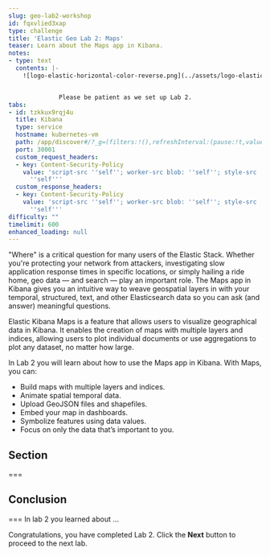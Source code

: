 ```yaml
---
slug: geo-lab2-workshop
id: fqxvlied3xap
type: challenge
title: 'Elastic Geo Lab 2: Maps'
teaser: Learn about the Maps app in Kibana.
notes:
- type: text
  contents: |-
    ![logo-elastic-horizontal-color-reverse.png](../assets/logo-elastic-horizontal-color-reverse.png)


              Please be patient as we set up Lab 2.
tabs:
- id: tzkkux9rqj4u
  title: Kibana
  type: service
  hostname: kubernetes-vm
  path: /app/discover#/?_g=(filters:!(),refreshInterval:(pause:!t,value:60000),time:(from:now-48h,to:now))&_a=(columns:!(),dataSource:(dataViewId:trimet-geo-workshop-data,type:dataView),filters:!(),interval:auto,query:(language:kuery,query:''),sort:!(!('@timestamp',desc)))
  port: 30001
  custom_request_headers:
  - key: Content-Security-Policy
    value: 'script-src ''self''; worker-src blob: ''self''; style-src ''unsafe-inline''
      ''self'''
  custom_response_headers:
  - key: Content-Security-Policy
    value: 'script-src ''self''; worker-src blob: ''self''; style-src ''unsafe-inline''
      ''self'''
difficulty: ""
timelimit: 600
enhanced_loading: null
---
```

"Where" is a critical question for many users of the Elastic Stack. Whether you're protecting your network from attackers, investigating slow application response times in specific locations, or simply hailing a ride home, geo data — and search — play an important role. The Maps app in Kibana gives you an intuitive way to weave geospatial layers in with your temporal, structured, text, and other Elasticsearch data so you can ask (and answer) meaningful questions.

Elastic Kibana Maps is a feature that allows users to visualize geographical data in Kibana. It enables the creation of maps with multiple layers and indices, allowing users to plot individual documents or use aggregations to plot any dataset, no matter how large.

In Lab 2 you will learn about how to use the Maps app in Kibana.  With Maps, you can:

- Build maps with multiple layers and indices.
- Animate spatial temporal data.
- Upload GeoJSON files and shapefiles.
- Embed your map in dashboards.
- Symbolize features using data values.
- Focus on only the data that’s important to you.

## Section
===

## Conclusion
===
In lab 2 you learned about ...

Congratulations, you have completed Lab 2. Click the **Next** button to proceed to the next lab.
